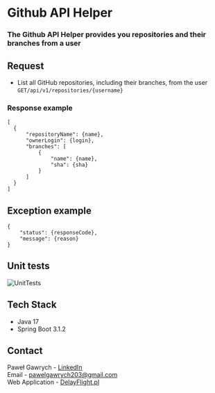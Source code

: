 # Github API Helper
### The Github API Helper provides you repositories and their branches from a user
## Request
  * List all GitHub repositories, including their branches, from the user `GET/api/v1/repositories/{username}`

  ### Response example

  ```
[
    {
        "repositoryName": {name},
        "ownerLogin": {login},
        "branches": [
            {
                "name": {name},
                "sha": {sha}
            }
        ]
    }
]
  ```

## Exception example

```
{
    "status": {responseCode},
    "message": {reason}
}
```

## Unit tests
![UnitTests](https://github.com/Gawrych/GithubApiHelper/assets/UnitTests.png)


## Tech Stack
* Java 17
* Spring Boot 3.1.2

## Contact
Paweł Gawrych - [LinkedIn](www.linkedin.com/in/Gawrych) <br/>
Email - pawelgawrych203@gmail.com <br/>
Web Application - [DelayFlight.pl](https://www.delayflight.pl/) <br/>
